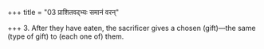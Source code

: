 +++
title = "03 प्राशितवद्भ्यः समानं वरन्"

+++
3. After they have eaten, the sacrificer gives a chosen (gift)—the same (type of gift) to (each one of) them.
